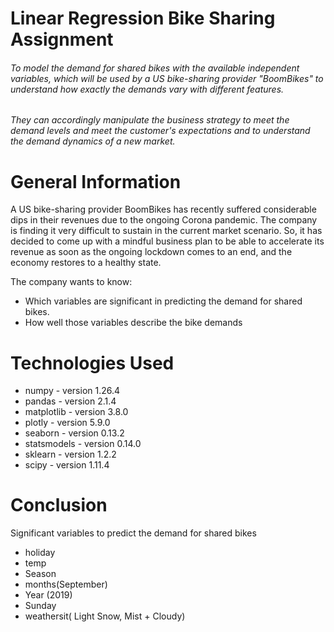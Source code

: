 # Linear Regression Bike Sharing Assignment

###### To model the demand for shared bikes with the available independent variables, which will be used by a US bike-sharing provider "BoomBikes" to understand how exactly the demands vary with different features. 

###### They can accordingly manipulate the business strategy to meet the demand levels and meet the customer's expectations and to understand the demand dynamics of a new market. 

# General Information
A US bike-sharing provider BoomBikes has recently suffered considerable dips in their revenues due to the ongoing Corona pandemic. The company is finding it very difficult to sustain in the current market scenario. So, it has decided to come up with a mindful business plan to be able to accelerate its revenue as soon as the ongoing lockdown comes to an end, and the economy restores to a healthy state.

The company wants to know:
- Which variables are significant in predicting the demand for shared bikes.
- How well those variables describe the bike demands

# Technologies Used
- numpy - version 1.26.4
- pandas - version 2.1.4
- matplotlib - version 3.8.0
- plotly - version 5.9.0
- seaborn - version 0.13.2
- statsmodels - version 0.14.0
- sklearn - version 1.2.2
- scipy - version 1.11.4

# Conclusion
Significant variables to predict the demand for shared bikes

- holiday
- temp
- Season
- months(September)
- Year (2019)
- Sunday
- weathersit( Light Snow, Mist + Cloudy)
